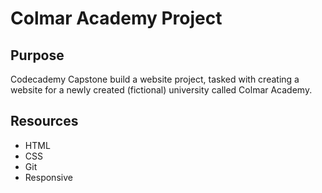# Colmar Academy Project

## Purpose
Codecademy Capstone build a website project, tasked with creating a website for a newly created (fictional) university called Colmar Academy. 
## Resources
* HTML  
* CSS  
* Git  
* Responsive
